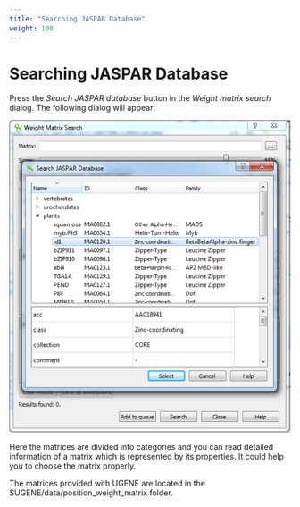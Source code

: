 ```yaml
---
title: "Searching JASPAR Database"
weight: 100
---
```



# Searching JASPAR Database

Press the _Search JASPAR database_ button in the _Weight matrix search_ dialog. The following dialog will appear:


![](/images/65930913/65930914.png)

Here the matrices are divided into categories and you can read detailed information of a matrix which is represented by its properties. It could help you to choose the matrix properly.

The matrices provided with UGENE are located in the $UGENE/data/position\_weight\_matrix folder.

